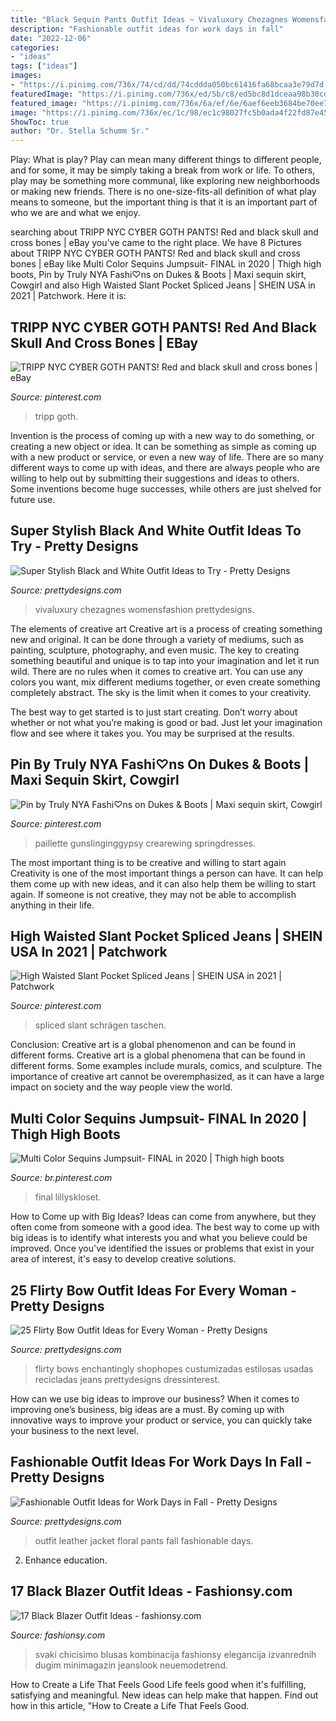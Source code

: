 ```yaml
---
title: "Black Sequin Pants Outfit Ideas ~ Vivaluxury Chezagnes Womensfashion Prettydesigns"
description: "Fashionable outfit ideas for work days in fall"
date: "2022-12-06"
categories:
- "ideas"
tags: ["ideas"]
images:
- "https://i.pinimg.com/736x/74/cd/dd/74cddda050bc61416fa68bcaa3e79d7d.jpg"
featuredImage: "https://i.pinimg.com/736x/ed/5b/c8/ed5bc8d1dceaa98b30cd02b905f5b885.jpg"
featured_image: "https://i.pinimg.com/736x/6a/ef/6e/6aef6eeb3684be70ee762bb19f96ead2.jpg"
image: "https://i.pinimg.com/736x/ec/1c/98/ec1c98027fc5b0ada4f22fd87e454c32.jpg"
ShowToc: true
author: "Dr. Stella Schumm Sr."
---
```



Play: What is play?
Play can mean many different things to different people, and for some, it may be simply taking a break from work or life. To others, play may be something more communal, like exploring new neighborhoods or making new friends. There is no one-size-fits-all definition of what play means to someone, but the important thing is that it is an important part of who we are and what we enjoy.

	

		
searching about TRIPP NYC CYBER GOTH PANTS! Red and black skull and cross bones | eBay you've came to the right place. We have 8 Pictures about TRIPP NYC CYBER GOTH PANTS! Red and black skull and cross bones | eBay like Multi Color Sequins Jumpsuit- FINAL in 2020 | Thigh high boots, Pin by Truly NYA Fashi♡ns on Dukes &amp; Boots | Maxi sequin skirt, Cowgirl and also High Waisted Slant Pocket Spliced Jeans | SHEIN USA in 2021 | Patchwork. Here it is:
		
    
## TRIPP NYC CYBER GOTH PANTS! Red And Black Skull And Cross Bones | EBay

<img loading=lazy src="https://i.pinimg.com/736x/ed/5b/c8/ed5bc8d1dceaa98b30cd02b905f5b885.jpg" onerror="this.onerror=null;this.src='https://tse2.mm.bing.net/th?id=OIP.Y7rnNaU5wlXljhcG56pCWwHaJ2&amp;pid=15.1';" alt="TRIPP NYC CYBER GOTH PANTS! Red and black skull and cross bones | eBay">

_Source: pinterest.com_

>tripp goth. 

	

Invention is the process of coming up with a new way to do something, or creating a new object or idea. It can be something as simple as coming up with a new product or service, or even a new way of life. There are so many different ways to come up with ideas, and there are always people who are willing to help out by submitting their suggestions and ideas to others. Some inventions become huge successes, while others are just shelved for future use.

    
## Super Stylish Black And White Outfit Ideas To Try - Pretty Designs

<img loading=lazy src="https://www.prettydesigns.com/wp-content/uploads/2014/08/Simple-Black-and-White-Outfit-Idea.jpg" onerror="this.onerror=null;this.src='https://tse2.mm.bing.net/th?id=OIP.GUgvErhZHD5cpf4bjfwMygHaLH&amp;pid=15.1';" alt="Super Stylish Black and White Outfit Ideas to Try - Pretty Designs">

_Source: prettydesigns.com_

>vivaluxury chezagnes womensfashion prettydesigns. 

	

The elements of creative art
Creative art is a process of creating something new and original. It can be done through a variety of mediums, such as painting, sculpture, photography, and even music. The key to creating something beautiful and unique is to tap into your imagination and let it run wild.
There are no rules when it comes to creative art. You can use any colors you want, mix different mediums together, or even create something completely abstract. The sky is the limit when it comes to your creativity.

The best way to get started is to just start creating. Don’t worry about whether or not what you’re making is good or bad. Just let your imagination flow and see where it takes you. You may be surprised at the results.

    
## Pin By Truly NYA Fashi♡ns On Dukes &amp; Boots | Maxi Sequin Skirt, Cowgirl

<img loading=lazy src="https://i.pinimg.com/736x/6a/ef/6e/6aef6eeb3684be70ee762bb19f96ead2.jpg" onerror="this.onerror=null;this.src='https://tse3.mm.bing.net/th?id=OIP.kpMEupbF8yDCr4TFXVv0uwHaLE&amp;pid=15.1';" alt="Pin by Truly NYA Fashi♡ns on Dukes &amp; Boots | Maxi sequin skirt, Cowgirl">

_Source: pinterest.com_

>paillette gunslinginggypsy crearewing springdresses. 

	

The most important thing is to be creative and willing to start again
Creativity is one of the most important things a person can have. It can help them come up with new ideas, and it can also help them be willing to start again. If someone is not creative, they may not be able to accomplish anything in their life.

    
## High Waisted Slant Pocket Spliced Jeans | SHEIN USA In 2021 | Patchwork

<img loading=lazy src="https://i.pinimg.com/736x/74/cd/dd/74cddda050bc61416fa68bcaa3e79d7d.jpg" onerror="this.onerror=null;this.src='https://tse1.mm.bing.net/th?id=OIP.0Q6_zsbM0HYBRlw422O4IQHaJ3&amp;pid=15.1';" alt="High Waisted Slant Pocket Spliced Jeans | SHEIN USA in 2021 | Patchwork">

_Source: pinterest.com_

>spliced slant schrägen taschen. 

	

Conclusion: Creative art is a global phenomenon and can be found in different forms.
Creative art is a global phenomena that can be found in different forms. Some examples include murals, comics, and sculpture. The importance of creative art cannot be overemphasized, as it can have a large impact on society and the way people view the world.

    
## Multi Color Sequins Jumpsuit- FINAL In 2020 | Thigh High Boots

<img loading=lazy src="https://i.pinimg.com/736x/ec/1c/98/ec1c98027fc5b0ada4f22fd87e454c32.jpg" onerror="this.onerror=null;this.src='https://tse1.mm.bing.net/th?id=OIP.uZ0hHha5BlcpaZ2rP4WQwgHaLH&amp;pid=15.1';" alt="Multi Color Sequins Jumpsuit- FINAL in 2020 | Thigh high boots">

_Source: br.pinterest.com_

>final lillyskloset. 

	

How to Come up with Big Ideas?
Ideas can come from anywhere, but they often come from someone with a good idea. The best way to come up with big ideas is to identify what interests you and what you believe could be improved. Once you've identified the issues or problems that exist in your area of interest, it's easy to develop creative solutions.

    
## 25 Flirty Bow Outfit Ideas For Every Woman - Pretty Designs

<img loading=lazy src="https://www.prettydesigns.com/wp-content/uploads/2014/05/Stripe-Outfit-with-a-Bow.jpg" onerror="this.onerror=null;this.src='https://tse2.mm.bing.net/th?id=OIP.ZlwpkjQA5kFfOjPR_WI00wHaLI&amp;pid=15.1';" alt="25 Flirty Bow Outfit Ideas for Every Woman - Pretty Designs">

_Source: prettydesigns.com_

>flirty bows enchantingly shophopes custumizadas estilosas usadas recicladas jeans prettydesigns dressinterest. 

	

How can we use big ideas to improve our business?
When it comes to improving one’s business, big ideas are a must. By coming up with innovative ways to improve your product or service, you can quickly take your business to the next level.

    
## Fashionable Outfit Ideas For Work Days In Fall - Pretty Designs

<img loading=lazy src="http://www.prettydesigns.com/wp-content/uploads/2014/07/Floral-Pants-and-Black-Leather-Jacket.jpg" onerror="this.onerror=null;this.src='https://tse4.mm.bing.net/th?id=OIP.ar30lJrs3LNJtF6oFj7JHAHaK3&amp;pid=15.1';" alt="Fashionable Outfit Ideas for Work Days in Fall - Pretty Designs">

_Source: prettydesigns.com_

>outfit leather jacket floral pants fall fashionable days. 

	

2) Enhance education.

    
## 17 Black Blazer Outfit Ideas - Fashionsy.com

<img loading=lazy src="https://fashionsy.com/wp-content/uploads/2013/11/hm-camisas-blusas-zara-jeanslook-main-single-630x913.jpg" onerror="this.onerror=null;this.src='https://tse2.mm.bing.net/th?id=OIP.u48DRROTGw9bDbxHY7IeHwHaKu&amp;pid=15.1';" alt="17 Black Blazer Outfit Ideas - fashionsy.com">

_Source: fashionsy.com_

>svaki chicisimo blusas kombinacija fashionsy elegancija izvanrednih dugim minimagazin jeanslook neuemodetrend. 

	

How to Create a Life That Feels Good
Life feels good when it's fulfilling, satisfying and meaningful. New ideas can help make that happen. Find out how in this article, "How to Create a Life That Feels Good.

